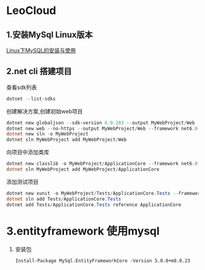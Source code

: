 # LeoCloud

## 1.安装MySql Linux版本

[Linux下MySQL的安装与使用](https://docs.qq.com/pdf/DVWVOR2pMa0VJTmlV)





## 2.net cli 搭建项目

查看sdk列表

~~~ powershell
dotnet --list-sdks
~~~



创建解决方案,创建初始web项目

~~~ powershell
dotnet new globaljson --sdk-version 6.0.203 --output MyWebProject/Web
dotnet new web --no-https --output MyWebProject/Web --framework net6.0
dotnet new sln -o MyWebProject
dotnet sln MyWebProject add MyWebProject/Web
~~~



向项目中添加类库

~~~ powershell
dotnet new classlib -o MyWebProject/ApplicationCore --framework net6.0
dotnet sln MyWebProject add MyWebProject/ApplicationCore
~~~



添加测试项目

~~~ powershell
dotnet new xunit -o MyWebProject/Tests/ApplicationCore.Tests --framework net6.0
dotnet sln add Tests/ApplicationCore.Tests
dotnet add Tests/ApplicationCore.Tests reference ApplicationCore
~~~





# 3.entityframework 使用mysql



1. 安装包

   ~~~ shell
   Install-Package MySql.EntityFrameworkCore -Version 5.0.0+m8.0.23
   ~~~

